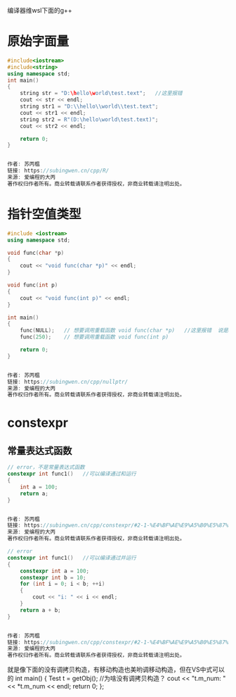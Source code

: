 编译器维wsl下面的g++

# 原始字面量

```c++
#include<iostream>
#include<string>
using namespace std;
int main()
{
    string str = "D:\hello\world\test.text";   //这里报错
    cout << str << endl;
    string str1 = "D:\\hello\\world\\test.text";
    cout << str1 << endl;
    string str2 = R"(D:\hello\world\test.text)";
    cout << str2 << endl;

    return 0;
}


作者: 苏丙榅
链接: https://subingwen.cn/cpp/R/
来源: 爱编程的大丙
著作权归作者所有。商业转载请联系作者获得授权，非商业转载请注明出处。
```

# 指针空值类型

```c++
#include <iostream>
using namespace std;

void func(char *p)
{
    cout << "void func(char *p)" << endl;
}

void func(int p)
{
    cout << "void func(int p)" << endl;
}

int main()
{
    func(NULL);   // 想要调用重载函数 void func(char *p)   //这里报错  说是ambiguous
    func(250);    // 想要调用重载函数 void func(int p)

    return 0;
}


作者: 苏丙榅
链接: https://subingwen.cn/cpp/nullptr/
来源: 爱编程的大丙
著作权归作者所有。商业转载请联系作者获得授权，非商业转载请注明出处。
```

# constexpr

## 常量表达式函数

```c++
// error，不是常量表达式函数
constexpr int func1()   //可以编译通过和运行
{
    int a = 100;
    return a;
}


作者: 苏丙榅
链接: https://subingwen.cn/cpp/constexpr/#2-1-%E4%BF%AE%E9%A5%B0%E5%87%BD%E6%95%B0
来源: 爱编程的大丙
著作权归作者所有。商业转载请联系作者获得授权，非商业转载请注明出处。
```

```c++
// error
constexpr int func1()   //可以编译通过并运行
{
    constexpr int a = 100;
    constexpr int b = 10;
    for (int i = 0; i < b; ++i)
    {
        cout << "i: " << i << endl;
    }
    return a + b;
}


作者: 苏丙榅
链接: https://subingwen.cn/cpp/constexpr/#2-1-%E4%BF%AE%E9%A5%B0%E5%87%BD%E6%95%B0
来源: 爱编程的大丙
著作权归作者所有。商业转载请联系作者获得授权，非商业转载请注明出处。
```

就是像下面的没有调拷贝构造，有移动构造也美哟调移动构造，但在VS中式可以的
int main()
{
    Test t = getObj();            //为啥没有调拷贝构造？
    cout << "t.m_num: " << *t.m_num << endl;
    return 0;
};

